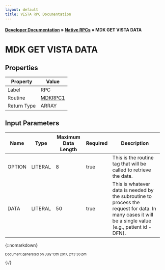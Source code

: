 ```yaml
---
layout: default
title: VISTA RPC Documentation
---
```


#### [Developer Documentation](../index) &#187; [Native RPCs](TableOfContents) &#187; MDK GET VISTA DATA<br/>
# MDK GET VISTA DATA



## Properties

Property | Value
--- | ---
Label | RPC
Routine | [MDKRPC1](http://code.osehra.org/dox/Routine_MDKRPC1_source.html)
Return Type | ARRAY


## Input Parameters

Name | Type | Maximum Data Length | Required | Description
--- | --- | --- | --- | ---
OPTION | LITERAL | 8 | true | This is the routine tag that will be called to retrieve the data.
DATA | LITERAL | 50 | true | This is whatever data is needed by the subroutine to process the request for data. In many cases it will be a single value (e.g., patient id - DFN).



{::nomarkdown} <br/><p style="font-size: 11px">Document generated on July 13th 2017, 2:13:30 pm</p>{:/}